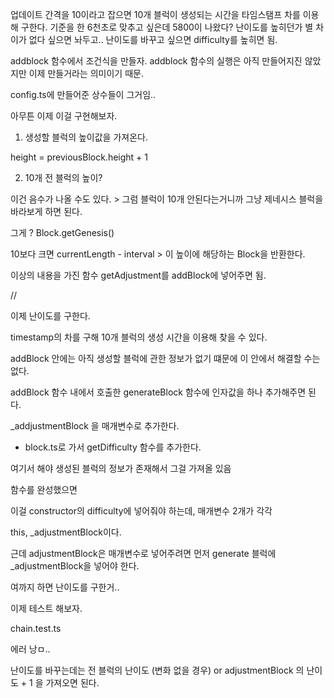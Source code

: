 업데이트 간격을 10이라고 잡으면 10개 블럭이 생성되는 시간을 타임스탬프 차를 이용해 구한다.
기준을 한 6천초로 맞추고 싶은데 5800이 나왔다? 난이도를 높히던가 별 차이가 없다 싶으면 놔두고..
난이도를 바꾸고 싶으면 difficulty를 높히면 됨.

addblock 함수에서 조건식을 만들자.
addblock 함수의 실행은 아직 만들어지진 않았지만 이제 만들거라는 의미이기 때문.

config.ts에 만들어준 상수들이 그거임..

아무튼 이제 이걸 구현해보자.

1. 생성할 블럭의 높이값을 가져온다.

height = previousBlock.height + 1

2. 10개 전 블럭의 높이?

이건 음수가 나올 수도 있다. > 그럼 블럭이 10개 안된다는거니까 그냥 제네시스 블럭을 바라보게 하면 된다.

그게 ? Block.getGenesis()

10보다 크면 currentLength - interval > 이 높이에 해당하는 Block을 반환한다.

이상의 내용을 가진 함수 getAdjustment를 addBlock에 넣어주면 됨.

//

이제 난이도를 구한다.

timestamp의 차를 구해 10개 블럭의 생성 시간을 이용해 찾을 수 있다.

addBlock 안에는 아직 생성할 블럭에 관한 정보가 없기 떄문에 이 안에서 해결할 수는 없다.

addBlock 함수 내에서 호출한 generateBlock 함수에 인자값을 하나 추가해주면 된다.

_addjustmentBlock 을 매개변수로 추가한다.

+ block.ts로 가서 getDifficulty 함수를 추가한다.

여기서 해야 생성된 블럭의 정보가 존재해서 그걸 가져올 있음

함수를 완성했으면

이걸 constructor의 difficulty에 넣어줘야 하는데, 매개변수 2개가 각각

this, _adjustmentBlock이다.

근데 adjustmentBlock은 매개변수로 넣어주려면 먼저 generate 블럭에 _adjustmentBlock을 넣어야 한다.

여까지 하면 난이도를 구한거..

이제 테스트 해보자.

chain.test.ts

에러 낭ㅁ..

난이도를 바꾸는데는 전 블럭의 난이도 (변화 없을 경우) or adjustmentBlock 의 난이도 + 1 을 가져오면 된다.